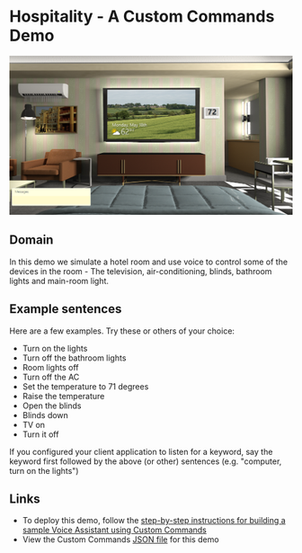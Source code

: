 # Hospitality - A Custom Commands Demo

![scene image](../images/hospitality-scene.png)

## Domain

In this demo we simulate a hotel room and use voice to control some of the devices in the room - The television, air-conditioning, blinds, bathroom lights and main-room light.

## Example sentences

Here are a few examples. Try these or others of your choice:
* Turn on the lights
* Turn off the bathroom lights
* Room lights off
* Turn off the AC
* Set the temperature to 71 degrees
* Raise the temperature
* Open the blinds
* Blinds down
* TV on
* Turn it off

If you configured your client application to listen for a keyword, say the keyword first followed by the above (or other) sentences (e.g. "computer, turn on the lights")

## Links

* To deploy this demo, follow the [step-by-step instructions for building a sample Voice Assistant using Custom Commands](../../docs/CreateSampleVoiceAssistant.md)
* View the Custom Commands [JSON file](skill/HospitalityDemo.json) for this demo

